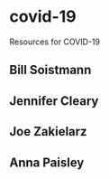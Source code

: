 # covid-19
Resources for COVID-19




## Bill Soistmann

## Jennifer Cleary
## Joe Zakielarz
## Anna Paisley
